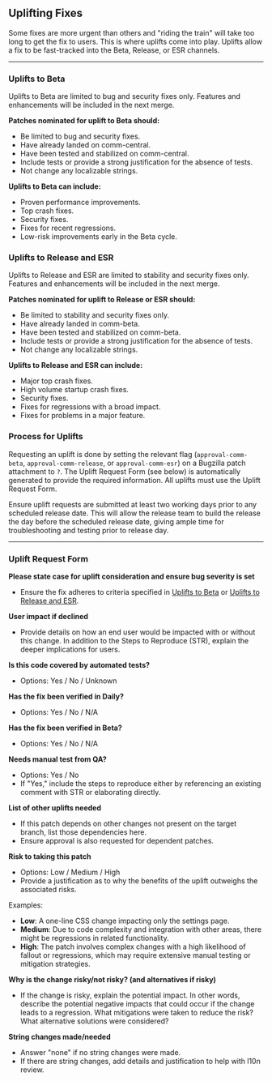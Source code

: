 ## Uplifting Fixes

Some fixes are more urgent than others and "riding the train" will take too long to get the fix to users. This is where uplifts come into play. Uplifts allow a fix to be fast-tracked into the Beta, Release, or ESR channels.

---

### **Uplifts to Beta**
Uplifts to Beta are limited to bug and security fixes only. Features and enhancements will be included in the next merge.

**Patches nominated for uplift to Beta should:**
- Be limited to bug and security fixes.
- Have already landed on comm-central.
- Have been tested and stabilized on comm-central.
- Include tests or provide a strong justification for the absence of tests.
- Not change any localizable strings.

**Uplifts to Beta can include:**
- Proven performance improvements.
- Top crash fixes.
- Security fixes.
- Fixes for recent regressions.
- Low-risk improvements early in the Beta cycle.

### **Uplifts to Release and ESR**
Uplifts to Release and ESR are limited to stability and security fixes only. Features and enhancements will be included in the next merge.

**Patches nominated for uplift to Release or ESR should:**
- Be limited to stability and security fixes only.
- Have already landed in comm-beta.
- Have been tested and stabilized on comm-beta.
- Include tests or provide a strong justification for the absence of tests.
- Not change any localizable strings.

**Uplifts to Release and ESR can include:**
- Major top crash fixes.
- High volume startup crash fixes.
- Security fixes.
- Fixes for regressions with a broad impact.
- Fixes for problems in a major feature.

### **Process for Uplifts**
Requesting an uplift is done by setting the relevant flag (`approval-comm-beta`, `approval-comm-release`, or `approval-comm-esr`) on a Bugzilla patch attachment to `?`. The Uplift Request Form (see below) is automatically generated to provide the required information. All uplifts must use the Uplift Request Form.

Ensure uplift requests are submitted at least two working days prior to any scheduled release date. This will allow the release team to build the release the day before the scheduled release date, giving ample time for troubleshooting and testing prior to release day.

---

### **Uplift Request Form**

**Please state case for uplift consideration and ensure bug severity is set**
- Ensure the fix adheres to criteria specified in [Uplifts to Beta](uplifting-fixes#uplifts-to-beta) or [Uplifts to Release and ESR](uplifting-fixes#uplifts-to-release-and-esr).

**User impact if declined**
- Provide details on how an end user would be impacted with or without this change. In addition to the Steps to Reproduce (STR), explain the deeper implications for users.

**Is this code covered by automated tests?**
- Options: Yes / No / Unknown

**Has the fix been verified in Daily?**
- Options: Yes / No / N/A

**Has the fix been verified in Beta?**
- Options: Yes / No / N/A

**Needs manual test from QA?**
- Options: Yes / No
- If "Yes," include the steps to reproduce either by referencing an existing comment with STR or elaborating directly.

**List of other uplifts needed**
- If this patch depends on other changes not present on the target branch, list those dependencies here.
- Ensure approval is also requested for dependent patches.

**Risk to taking this patch**
- Options: Low / Medium / High
- Provide a justification as to why the benefits of the uplift outweighs the associated risks.

Examples:
- **Low**: A one-line CSS change impacting only the settings page.
- **Medium**: Due to code complexity and integration with other areas, there might be regressions in related functionality.
- **High**: The patch involves complex changes with a high likelihood of fallout or regressions, which may require extensive manual testing or mitigation strategies.

**Why is the change risky/not risky? (and alternatives if risky)**
- If the change is risky, explain the potential impact. In other words, describe the potential negative impacts that could occur if the change leads to a regression. What mitigations were taken to reduce the risk? What alternative solutions were considered?

**String changes made/needed**
- Answer "none" if no string changes were made.
- If there are string changes, add details and justification to help with l10n review.
